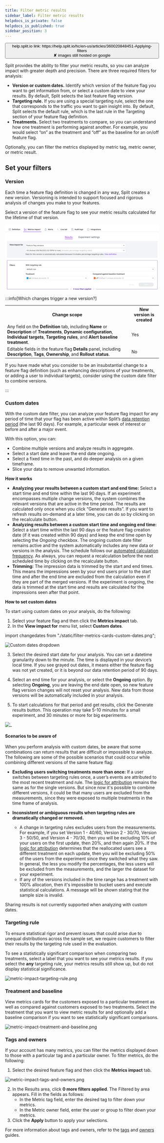 ```yaml
---
title: Filter metric results
sidebar_label: Filter metric results
helpdocs_is_private: false
helpdocs_is_published: true
sidebar_position: 3
---
```


<p>
  <button style={{borderRadius:'8px', border:'1px', fontFamily:'Courier New', fontWeight:'800', textAlign:'left'}}> help.split.io link: https://help.split.io/hc/en-us/articles/360020848451-Applying-filters <br /> ✘ images still hosted on google </button>
</p>

Split provides the ability to filter your metric results, so you can analyze impact with greater depth and precision. There are three required filters for analysis:

- **Version or custom dates.** Identify which version of the feature flag you want to get information from, or select a custom date to view your results. By default, Split selects the last feature flag version.
- **Targeting rule.** If you are using a special targeting rule, select the one that corresponds to the traffic you want to gain insight into. By default, Split selects the default rule, which is the last rule in the Targeting section of your feature flag definition.
- **Treatments.** Select two treatments to compare, so you can understand how one treatment is performing against another. For example, you would select “on” as the treatment and “off” as the baseline for an on/off feature flag.

Optionally, you can filter the metrics displayed by metric tag, metric owner, or metric result.

## Set your filters

### Version

Each time a feature flag definition is changed in any way, Split creates a new version. Versioning is intended to support focused and rigorous analysis of changes you make to your features.

Select a version of the feature flag to see your metric results calculated for the lifetime of that version.

![](./static/filter-metric-results-filters.png)

:::info[Which changes trigger a new version?]

<table data-number-column="false" data-layout="wide" data-autosize="false" data-pm-slice="[] 1">
  <tbody>
    <tr>
      <th class="pm-table-header-content-wrap" data-colwidth="511">
        Change scope
      </th>
      <th class="pm-table-header-content-wrap" data-colwidth="134">
        New version is created
      </th>
    </tr>
    <tr>
      <td class="pm-table-cell-content-wrap" data-colwidth="511">
        Any field on the <b>Definition</b> tab, including <b>Name</b> or <b>Description</b> of <b>Treatments</b>, <b>Dynamic configuration</b>, <b>Individual targets</b>, <b>Targeting rules</b>, and <b>Alert baseline treatment</b>.
      </td>
      <td class="pm-table-cell-content-wrap" data-colwidth="134">
        Yes
      </td>
    </tr>
    <tr>
      <td class="pm-table-cell-content-wrap" data-colwidth="511">
        Editable fields in the feature flag <b>Details</b> panel, including <b>Description</b>, <b>Tags</b>, <b>Ownership</b>, and <b>Rollout status</b>.
      </td>
      <td class="pm-table-cell-content-wrap" data-colwidth="134">
        No
      </td>
    </tr>
  </tbody>
</table>
If you have made what you consider to be an insubstantial change to a feature flag definition (such as enhancing descriptions of your treatments, or adding a user to individual targets), consider using the custom date filter to combine versions.

:::

### Custom dates

With the custom date filter, you can analyze your feature flag impact for any period of time that your flag has been active within Split’s [data retention period](https://help.split.io/hc/en-us/articles/360018432532-Attribution-and-exclusion#data-retention) (the last 90 days). For example, a particular week of interest or before and after a major event. 

With this option, you can:

- Combine multiple versions and analyze results in aggregate.
- Select a start date and leave the end date ongoing.
- Select a fixed time in the past, and do deeper analysis on a given timeframe.
- Slice your data to remove unwanted information.

**How it works**

- **Analyzing your results between a custom start and end time:** Select a start time and end time within the last 90 days. If an experiment encompasses multiple change versions, the system combines the relevant versions that are active in the time period. The results are calculated only once when you click “Generate results”. If you want to refresh results on-demand at a later time, you can do so by clicking on the recalculate button.
- **Analyzing results between a custom start time and ongoing end time:** Select a start time within the last 90 days or the feature flag creation date (if it was created within 90 days) and keep the end time open by selecting the _Ongoing_ checkbox. The ongoing custom date filter remains active and the system automatically includes any new data or versions in the analysis. The schedule follows our [automated calculation frequency](https://help.split.io/hc/en-us/articles/360020844451-Metrics-impact-tab#automated-alculation-frequency). As always, you can request a recalculation before the next scheduled time by clicking on the recalculate button. 
- **Trimming:** The impression data is trimmed by the start and end times. This means the impressions seen by your end users prior to the start time and after the end time are excluded from the calculation even if they are part of the merged versions. If the experiment is ongoing, the data is trimmed at the start time and results are calculated for the impressions seen after that point.

**How to set custom dates**


To start using custom dates on your analysis, do the following:

1. Select your feature flag and then click the **Metrics impact** tab.
2. In the **View impact for** menu list, select **Custom dates**.

import changedates from "./static/filter-metrics-cards-custom-dates.png";

<p>
  <img src={changedates} alt="Custom dates dropdown" />
</p>
  

3. Select the desired start date for your analysis. You can set a datetime granularity down to the minute. The time is displayed in your device’s local time. If you see grayed out dates, it means either the feature flag was not yet created, or it is beyond our data retention period of 90 days.

4. Select an end time for your analysis, or select the **Ongoing** option. By selecting **Ongoing**, you are leaving the end date open, so new feature flag version changes will not reset your analysis. New data from those versions will be automatically included in your analysis.

5. To start calculations for that period and get results, click the Generate results button. This operation may take 5-10 minutes for a small experiment, and 30 minutes or more for big experiments.

<p>
  <img src="https://lh4.googleusercontent.com/8q4CtTtunJNMVmfMflbtp3WKgMpuGg3u4JP9V8ssgHPrVGmNlVyCCrlMAZAyeK2bFHVZyIn5IPLsjJa4z5I_t6_nTIjLtbhxrWR4m3eqoQGekVzdjXD4K8C813B7tKQPP_tl4p7SOp8Xc_RwPDMzHeA" alt="_" />
</p>

#### Scenarios to be aware of

When you perform analysis with custom dates, be aware that some combinations can return results that are difficult or impossible to analyze. The following are some of the possible scenarios that could occur while combining different versions of the same feature flag:

- **Excluding users switching treatments more than once:** If a user switches between targeting rules once, a user’s events are attributed to the most recent treatment and rule. The [logic for attribution](https://help.split.io/hc/en-us/articles/360018432532-Attribution-and-exclusion) remains the same as for the single versions. But since now it's possible to combine different versions, it could be that many users are excluded from the measurements, since they were exposed to multiple treatments in the time frame of analysis.

- **Inconsistent or ambiguous results when targeting rules are dramatically changed or removed.** 

  - A change in targeting rules excludes users from the measurements. For example, if you set Version 1 - 40/60, Version 2 - 30/70, Version 3 - 50/50, and Version 4 - 70/30, then you will be excluding 10% of your users on the first update, then 20%, and then again 20%. If the [logic for attribution](https://help.split.io/hc/en-us/articles/360018432532-Attribution-and-exclusion) determines that the reallocated users see a different treatment on each update, then you will be excluding 50% of the users from the experiment since they switched what they saw. In general, the less you modify the percentages, the less users will be excluded from the measurements, and the larger the dataset for your experiment.
  - If any of the versions included in the time range has a treatment with 100% allocation, then it's impossible to bucket users and execute statistical calculations. A message will be shown stating that the sample size is invalid.

Sharing results is not currently supported when analyzing with custom dates.

### Targeting rule
 
To ensure statistical rigor and prevent issues that could arise due to unequal distributions across the sample set, we require customers to filter their results by the targeting rule used in the evaluation. 

To see a statistically significant comparison when comparing two treatments, select a label that you want to see your metrics results. If you select the **any** targeting rule, your metrics results still show up, but do not display statistical significance. 

<p>
  <img src="https://help.split.io/hc/article_attachments/15859729852941" alt="metric-impact-targeting-rule.png" />
</p>

### Treatment and baseline
 
View metrics cards for the customers exposed to a particular treatment as well as compared against customers exposed to two treatments. Select the treatment that you want to view metric results for and optionally add a baseline comparison if you want to see statistically significant comparisons.

<p>
  <img src="https://help.split.io/hc/article_attachments/15859771931149" alt="metric-impact-treatment-and-baseline.png" />
</p>

### Tags and owners
 
If your account has many metrics, you can filter the metrics displayed down to those with a particular tag and a particular owner. To filter metrics, do the following:

1. Select the desired feature flag and then click the **Metrics impact** tab. 

<p>
    <img src="https://help.split.io/hc/article_attachments/15859822297869" alt="metric-impact-tags-and-owners.png" />
</p>

2. In the Results area, click **0 more filters applied**. The Filtered by area appears. Fill in the fields as follows:
   * In the Metric tag field, enter the desired tag to filter down your metrics.
   * In the Metric owner field, enter the user or group to filter down your metrics.
3. Click the **Apply** button to apply your selections.   

For more information about tags and owners, refer to the [tags](https://help.split.io/hc/en-us/articles/360020839151) and [owners](https://help.split.io/hc/en-us/articles/360020582092) guides.
